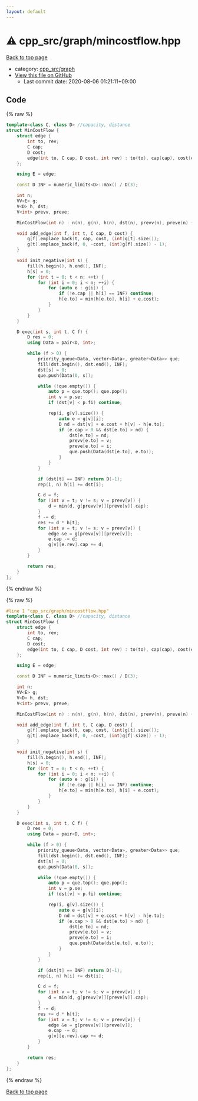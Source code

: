 ```yaml
---
layout: default
---
```


<!-- mathjax config similar to math.stackexchange -->
<script type="text/javascript" async
  src="https://cdnjs.cloudflare.com/ajax/libs/mathjax/2.7.5/MathJax.js?config=TeX-MML-AM_CHTML">
</script>
<script type="text/x-mathjax-config">
  MathJax.Hub.Config({
    TeX: { equationNumbers: { autoNumber: "AMS" }},
    tex2jax: {
      inlineMath: [ ['$','$'] ],
      processEscapes: true
    },
    "HTML-CSS": { matchFontHeight: false },
    displayAlign: "left",
    displayIndent: "2em"
  });
</script>

<script type="text/javascript" src="https://cdnjs.cloudflare.com/ajax/libs/jquery/3.4.1/jquery.min.js"></script>
<script src="https://cdn.jsdelivr.net/npm/jquery-balloon-js@1.1.2/jquery.balloon.min.js" integrity="sha256-ZEYs9VrgAeNuPvs15E39OsyOJaIkXEEt10fzxJ20+2I=" crossorigin="anonymous"></script>
<script type="text/javascript" src="../../../assets/js/copy-button.js"></script>
<link rel="stylesheet" href="../../../assets/css/copy-button.css" />


# :warning: cpp_src/graph/mincostflow.hpp

<a href="../../../index.html">Back to top page</a>

* category: <a href="../../../index.html#899db7edb5841537da14f45d9b6032f9">cpp_src/graph</a>
* <a href="{{ site.github.repository_url }}/blob/master/cpp_src/graph/mincostflow.hpp">View this file on GitHub</a>
    - Last commit date: 2020-08-06 01:21:11+09:00




## Code

<a id="unbundled"></a>
{% raw %}
```cpp
template<class C, class D> //capacity, distance
struct MinCostFlow {
    struct edge {
        int to, rev;
        C cap;
        D cost;
        edge(int to, C cap, D cost, int rev) : to(to), cap(cap), cost(cost), rev(rev){};
    };

    using E = edge;

    const D INF = numeric_limits<D>::max() / D(3);

    int n;
    VV<E> g;
    V<D> h, dst;
    V<int> prevv, preve; 

    MinCostFlow(int n) : n(n), g(n), h(n), dst(n), prevv(n), preve(n) {}

    void add_edge(int f, int t, C cap, D cost) {
        g[f].emplace_back(t, cap, cost, (int)g[t].size());
        g[t].emplace_back(f, 0, -cost, (int)g[f].size() - 1);
    }

    void init_negative(int s) {
        fill(h.begin(), h.end(), INF);
        h[s] = 0;
        for (int t = 0; t < n; ++t) {
            for (int i = 0; i < n; ++i) {
                for (auto e : g[i]) {
                    if (!e.cap || h[i] == INF) continue;
                    h[e.to] = min(h[e.to], h[i] + e.cost);
                }
            }
        }       
    }

    D exec(int s, int t, C f) {
        D res = 0;
        using Data = pair<D, int>;

        while (f > 0) {
            priority_queue<Data, vector<Data>, greater<Data>> que;
            fill(dst.begin(), dst.end(), INF);
            dst[s] = 0;
            que.push(Data(0, s));

            while (!que.empty()) {
                auto p = que.top(); que.pop();
                int v = p.se;
                if (dst[v] < p.fi) continue;

                rep(i, g[v].size()) {
                    auto e = g[v][i];
                    D nd = dst[v] + e.cost + h[v] - h[e.to];
                    if (e.cap > 0 && dst[e.to] > nd) {
                        dst[e.to] = nd;
                        prevv[e.to] = v;
                        preve[e.to] = i;
                        que.push(Data(dst[e.to], e.to));
                    }
                }
            }

            if (dst[t] == INF) return D(-1);
            rep(i, n) h[i] += dst[i];

            C d = f;
            for (int v = t; v != s; v = prevv[v]) {
                d = min(d, g[prevv[v]][preve[v]].cap);
            }
            f -= d;
            res += d * h[t];
            for (int v = t; v != s; v = prevv[v]) {
                edge &e = g[prevv[v]][preve[v]];
                e.cap -= d;
                g[v][e.rev].cap += d;
            }
        }

        return res;
    }
};
```
{% endraw %}

<a id="bundled"></a>
{% raw %}
```cpp
#line 1 "cpp_src/graph/mincostflow.hpp"
template<class C, class D> //capacity, distance
struct MinCostFlow {
    struct edge {
        int to, rev;
        C cap;
        D cost;
        edge(int to, C cap, D cost, int rev) : to(to), cap(cap), cost(cost), rev(rev){};
    };

    using E = edge;

    const D INF = numeric_limits<D>::max() / D(3);

    int n;
    VV<E> g;
    V<D> h, dst;
    V<int> prevv, preve; 

    MinCostFlow(int n) : n(n), g(n), h(n), dst(n), prevv(n), preve(n) {}

    void add_edge(int f, int t, C cap, D cost) {
        g[f].emplace_back(t, cap, cost, (int)g[t].size());
        g[t].emplace_back(f, 0, -cost, (int)g[f].size() - 1);
    }

    void init_negative(int s) {
        fill(h.begin(), h.end(), INF);
        h[s] = 0;
        for (int t = 0; t < n; ++t) {
            for (int i = 0; i < n; ++i) {
                for (auto e : g[i]) {
                    if (!e.cap || h[i] == INF) continue;
                    h[e.to] = min(h[e.to], h[i] + e.cost);
                }
            }
        }       
    }

    D exec(int s, int t, C f) {
        D res = 0;
        using Data = pair<D, int>;

        while (f > 0) {
            priority_queue<Data, vector<Data>, greater<Data>> que;
            fill(dst.begin(), dst.end(), INF);
            dst[s] = 0;
            que.push(Data(0, s));

            while (!que.empty()) {
                auto p = que.top(); que.pop();
                int v = p.se;
                if (dst[v] < p.fi) continue;

                rep(i, g[v].size()) {
                    auto e = g[v][i];
                    D nd = dst[v] + e.cost + h[v] - h[e.to];
                    if (e.cap > 0 && dst[e.to] > nd) {
                        dst[e.to] = nd;
                        prevv[e.to] = v;
                        preve[e.to] = i;
                        que.push(Data(dst[e.to], e.to));
                    }
                }
            }

            if (dst[t] == INF) return D(-1);
            rep(i, n) h[i] += dst[i];

            C d = f;
            for (int v = t; v != s; v = prevv[v]) {
                d = min(d, g[prevv[v]][preve[v]].cap);
            }
            f -= d;
            res += d * h[t];
            for (int v = t; v != s; v = prevv[v]) {
                edge &e = g[prevv[v]][preve[v]];
                e.cap -= d;
                g[v][e.rev].cap += d;
            }
        }

        return res;
    }
};

```
{% endraw %}

<a href="../../../index.html">Back to top page</a>

